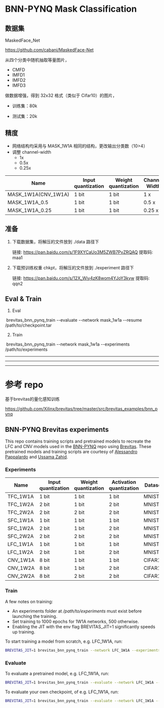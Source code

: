 # BNN-PYNQ Mask Classification

## 数据集

MaskedFace_Net

https://github.com/cabani/MaskedFace-Net

从四个分类中随机抽取等量图片，

- CMFD
- IMFD1
- IMFD2
- IMFD3

做数据增强，得到 32x32 格式（类似于 Cifar10）的图片，

- 训练集：80k

- 测试集：20k

## 精度

-  网络结构均采用与 MASK_1W1A 相同的结构，更改输出分类数（10>4）
- 调整 channel-width
  - 1x
  - 0.5x
  - 0.25x

| Name                | Input quantization | Weight quantization | Channel Width | Dataset    | Top1 accuracy |
| ------------------- | ------------------ | ------------------- | ------------- | ---------- | ------------- |
| MASK_1W1A(CNV_1W1A) | 1 bit              | 1 bit               | 1 x           | MaskedFace | 99.15%        |
| MASK_1W1A_0.5       | 1 bit              | 1 bit               | 0.5 x         | MaskedFace | 97.84%        |
| MASK_1W1A_0.25      | 1 bit              | 1 bit               | 0.25 x        | MaskedFace | 93.37%        |

## 准备

1. 下载数据集，将解压的文件放到 ./data 路径下

   链接: https://pan.baidu.com/s/1F9XYCaUo3M5ZWB7PvZRQAQ 提取码: maa1

2. 下载预训练权重 chkpt，将解压的文件放到 ./experiment 路径下

   链接: https://pan.baidu.com/s/12X_Wiy4zK8wom4YJoY3kyw 提取码: qqn2

## Eval & Train

1. Eval

​		brevitas_bnn_pynq_train --evaluate --network mask_1w1a --resume /path/to/checkpoint.tar

2. Train

​		brevitas_bnn_pynq_train --network mask_1w1a --experiments /path/to/experiments

---

---

---

# 参考 repo

基于brevitas的量化感知训练

https://github.com/Xilinx/brevitas/tree/master/src/brevitas_examples/bnn_pynq

## BNN-PYNQ Brevitas experiments

This repo contains training scripts and pretrained models to recreate the LFC and CNV models
used in the [BNN-PYNQ](https://github.com/Xilinx/BNN-PYNQ) repo using [Brevitas](https://github.com/Xilinx/brevitas).
These pretrained models and training scripts are courtesy of 
[Alessandro Pappalardo](https://github.com/volcacius) and [Ussama Zahid](https://github.com/ussamazahid96).

### Experiments

| Name     | Input quantization           | Weight quantization | Activation quantization | Dataset       | Top1 accuracy |
|----------|------------------------------|---------------------|-------------------------|---------------|---------------|
| TFC_1W1A | 1 bit                        | 1 bit               | 1 bit                   |  MNIST        |    93.17%     |
| TFC_1W2A | 2 bit                        | 1 bit               | 2 bit                   |  MNIST        |    94.79%     |
| TFC_2W2A | 2 bit                        | 2 bit               | 2 bit                   |  MNIST        |    96.60%     |
| SFC_1W1A | 1 bit                        | 1 bit               | 1 bit                   |  MNIST        |    97.81%     |
| SFC_1W2A | 2 bit                        | 1 bit               | 2 bit                   |  MNIST        |    98.31%     |
| SFC_2W2A | 2 bit                        | 2 bit               | 2 bit                   |  MNIST        |    98.66%     |
| LFC_1W1A | 1 bit                        | 1 bit               | 1 bit                   |  MNIST        |    98.88%     |
| LFC_1W2A | 2 bit                        | 1 bit               | 2 bit                   |  MNIST        |    98.99%     |
| CNV_1W1A | 8 bit                        | 1 bit               | 1 bit                   |  CIFAR10      |    84.22%     |
| CNV_1W2A | 8 bit                        | 1 bit               | 2 bit                   |  CIFAR10      |    87.80%     |
| CNV_2W2A | 8 bit                        | 2 bit               | 2 bit                   |  CIFAR10      |    89.03%     |

### Train

A few notes on training:
- An experiments folder at */path/to/experiments* must exist before launching the training.
- Set training to 1000 epochs for 1W1A networks, 500 otherwise. 
- Enabling the JIT with the env flag BREVITAS_JIT=1 significantly speeds up training.

To start training a model from scratch, e.g. LFC_1W1A, run:
 ```bash
BREVITAS_JIT=1 brevitas_bnn_pynq_train --network LFC_1W1A --experiments /path/to/experiments
 ```

### Evaluate

To evaluate a pretrained model, e.g. LFC_1W1A, run:
 ```bash
BREVITAS_JIT=1 brevitas_bnn_pynq_train --evaluate --network LFC_1W1A --pretrained
 ```

To evaluate your own checkpoint, of e.g. LFC_1W1A, run:
 ```bash
BREVITAS_JIT=1 brevitas_bnn_pynq_train --evaluate --network LFC_1W1A --resume /path/to/checkpoint.tar
 ```
